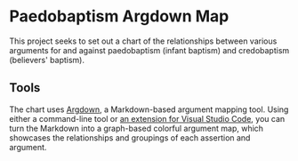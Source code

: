 # Paedobaptism Argdown Map

This project seeks to set out a chart of the relationships between various
arguments for and against paedobaptism (infant baptism) and credobaptism
(believers' baptism).

## Tools

The chart uses [Argdown](https://argdown.org), a Markdown-based argument mapping
tool. Using either a command-line tool or [an extension for Visual Studio Code](https://marketplace.visualstudio.com/items?itemName=christianvoigt.argdown-vscode),
you can turn the Markdown into a graph-based colorful argument map, which
showcases the relationships and groupings of each assertion and argument.